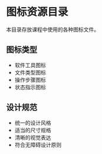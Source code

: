 # 图标资源目录

本目录存放课程中使用的各种图标文件。

## 图标类型

- 软件工具图标
- 文件类型图标
- 操作步骤图标
- 状态指示图标

## 设计规范

- 统一的设计风格
- 适当的尺寸规格
- 清晰的视觉表达
- 符合无障碍设计原则